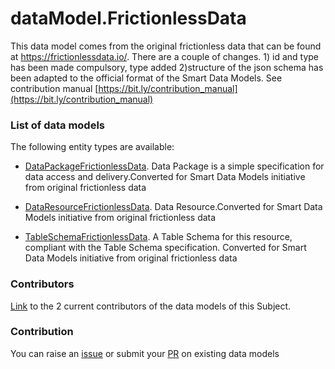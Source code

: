 # dataModel.FrictionlessData
This data model comes from the original frictionless data that can be found at https://frictionlessdata.io/. There are a couple of changes. 1) id and type has been made compulsory, type added 2)structure of the json schema has been adapted to the official format of the Smart Data Models. See contribution manual [https://bit.ly/contribution_manual](https://bit.ly/contribution_manual)

### List of data models

The following entity types are available:
- [DataPackageFrictionlessData](https://github.com/smart-data-models/dataModel.FrictionlessData/blob/master/DataPackageFrictionlessData/README.md). Data Package is a simple specification for data access and delivery.Converted for Smart Data Models initiative from original frictionless data

- [DataResourceFrictionlessData](https://github.com/smart-data-models/dataModel.FrictionlessData/blob/master/DataResourceFrictionlessData/README.md). Data Resource.Converted for Smart Data Models initiative from original frictionless data

- [TableSchemaFrictionlessData](https://github.com/smart-data-models/dataModel.FrictionlessData/blob/master/TableSchemaFrictionlessData/README.md). A Table Schema for this resource, compliant with the Table Schema specification. Converted for Smart Data Models initiative from original frictionless data



### Contributors
[Link](https://github.com/smart-data-models/dataModel.FrictionlessData/blob/master/CONTRIBUTORS.yaml) to the 2 current contributors of the data models of this Subject.


### Contribution
You can raise an [issue](https://github.com/smart-data-models/dataModel.FrictionlessData/issues) or submit your [PR](https://github.com/smart-data-models/dataModel.FrictionlessData/pulls) on existing data models


